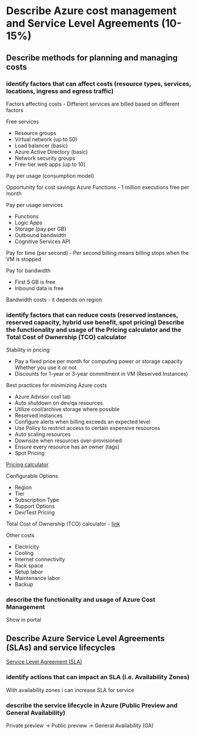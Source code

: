 # Describe Azure cost management and Service Level Agreements (10-15%)
## Describe methods for planning and managing costs
### identify factors that can affect costs (resource types, services, locations, ingress and egress traffic)
Factors affecting costs - Different services are billed based on different factors

Free services
- Resource groups
- Virtual network (up to 50)
- Load balancer (basic)
- Azure Active Directory (basic)
- Network security groups
- Free-tier web apps (up to 10)

Pay per usage (consumption model)

Opportunity for cost savings
Azure Functions - 1 million executions free per month

Pay per usage services
- Functions
- Logic Apps
- Storage (pay per GB)
- Outbound bandwidth
- Cognitive Services API

Pay for time (per second) - Per second billing means billing stops when the VM is stopped

Pay for bandwidth
- First 5 GB is free
- Inbound data is free

Bandwidth costs - it depends on region

### identify factors that can reduce costs (reserved instances, reserved capacity, hybrid use benefit, spot pricing) Describe the functionality and usage of the Pricing calculator and the Total Cost of Ownership (TCO) calculator
Stability in pricing
- Pay a fixed price per month for computing power or storage capacity Whether you use it or not
- Discounts for 1-year or 3-year commitment in VM (Reserved Instances)

Best practices for minimizing Azure costs
- Azure Advisor cost tab
- Auto shutdown on dev/qa resources
- Utilize cool/archive storage where possible
- Reserved instances
- Configure alerts when billing exceeds an expected level
- Use Policy to restrict access to certain expensive resources
- Auto scaling resources
- Downsize when resources over-provisioned
- Ensure every resource has an owner (tags)
- Spot Pricing

[Pricing calculator](https://azure.microsoft.com/en-us/pricing/calculator/)

Configurable Options
- Region
- Tier
- Subscription Type
- Support Options
- Dev/Test Pricing

Total Cost of Ownership (TCO) calculator - [link](https://azure.microsoft.com/en-us/pricing/tco/calculator/)

Other costs
- Electricity
- Cooling
- Internet connectivity
- Rack space
- Setup labor
- Maintenance labor
- Backup

### describe the functionality and usage of Azure Cost Management
Show in portal

## Describe Azure Service Level Agreements (SLAs) and service lifecycles
[Service Level Agreement (SLA)](https://azure.microsoft.com/en-ca/support/legal/sla/)

### identify actions that can impact an SLA (i.e. Availability Zones)
With availability zones i can increase SLA for service

### describe the service lifecycle in Azure (Public Preview and General Availability)
Private preview -> Public preview -> General Availability (GA)